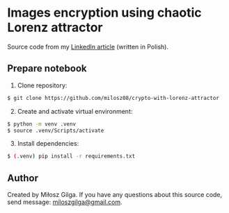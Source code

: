 # Images encryption using chaotic Lorenz attractor

Source code from my [LinkedIn article](https://www.linkedin.com/pulse/szyfrowanie-obraz%25C3%25B3w-z-wykorzystaniem-chaotycznego-atraktora-gilga-u16je)
(written in Polish).

## Prepare notebook

1. Clone repository:

```bash
$ git clone https://github.com/milosz08/crypto-with-lorenz-attractor
```

2. Create and activate virtual environment:

```bash
$ python -m venv .venv
$ source .venv/Scripts/activate
```

3. Install dependencies:

```bash
$ (.venv) pip install -r requirements.txt
```

## Author

Created by Miłosz Gilga. If you have any questions about this source code, send message:
[miloszgilga@gmail.com](mailto:miloszgilga@gmail.com).
